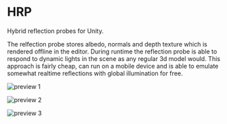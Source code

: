 # HRP
Hybrid reflection probes for Unity.

The relfection probe stores albedo, normals and depth texture which is rendered offline in the editor.
During runtime the reflection probe is able to respond to dynamic lights in the scene
as any regular 3d model would. This approach is fairly cheap, can run on a mobile device
and is able to emulate somewhat realtime reflections with global illumination for free.

![preview 1](https://github.com/jaroslavstehlik/HRP/blob/master/hrp1.gif)

![preview 2](https://github.com/jaroslavstehlik/HRP/blob/master/hrp2.gif)

![preview 3](https://github.com/jaroslavstehlik/HRP/blob/master/hrp3.gif)
